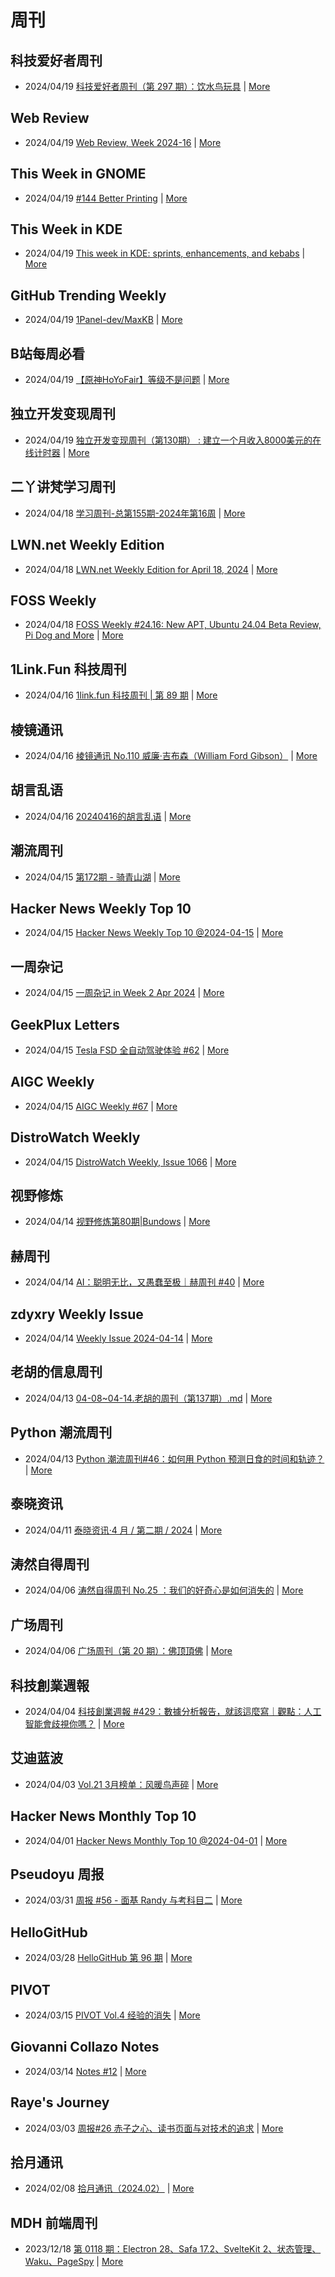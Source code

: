 # 周刊

## 科技爱好者周刊
- 2024/04/19 [科技爱好者周刊（第 297 期）：饮水鸟玩具](http://www.ruanyifeng.com/blog/2024/04/weekly-issue-297.html) | [More](channels/%E7%A7%91%E6%8A%80%E7%88%B1%E5%A5%BD%E8%80%85%E5%91%A8%E5%88%8A.md)

## Web Review
- 2024/04/19 [Web Review, Week 2024-16](https://ervin.ipsquad.net/blog/2024/04/19/web-review-week-2024-16/) | [More](channels/Web%20Review.md)

## This Week in GNOME
- 2024/04/19 [#144 Better Printing](https://thisweek.gnome.org/posts/2024/04/twig-144/) | [More](channels/This%20Week%20in%20GNOME.md)

## This Week in KDE
- 2024/04/19 [This week in KDE: sprints, enhancements, and kebabs](https://pointieststick.com/2024/04/19/this-week-in-kde-sprints-enhancements-and-kebabs/) | [More](channels/This%20Week%20in%20KDE.md)

## GitHub Trending Weekly
- 2024/04/19 [1Panel-dev/MaxKB](https://github.com/1Panel-dev/MaxKB) | [More](channels/GitHub%20Trending%20Weekly.md)

## B站每周必看
- 2024/04/19 [【原神HoYoFair】等级不是问题](https://www.bilibili.com/video/BV19x4y1a7PB) | [More](channels/B%E7%AB%99%E6%AF%8F%E5%91%A8%E5%BF%85%E7%9C%8B.md)

## 独立开发变现周刊
- 2024/04/19 [独立开发变现周刊（第130期） : 建立一个月收入8000美元的在线计时器](https://www.ezindie.com/weekly/issue-130) | [More](channels/%E7%8B%AC%E7%AB%8B%E5%BC%80%E5%8F%91%E5%8F%98%E7%8E%B0%E5%91%A8%E5%88%8A.md)

## 二丫讲梵学习周刊
- 2024/04/18 [学习周刊-总第155期-2024年第16周](https://wiki.eryajf.net/pages/1a1eb1/) | [More](channels/%E4%BA%8C%E4%B8%AB%E8%AE%B2%E6%A2%B5%E5%AD%A6%E4%B9%A0%E5%91%A8%E5%88%8A.md)

## LWN.net Weekly Edition
- 2024/04/18 [LWN.net Weekly Edition for April 18, 2024](https://lwn.net/Articles/969442/) | [More](channels/LWN.net%20Weekly%20Edition.md)

## FOSS Weekly
- 2024/04/18 [FOSS Weekly #24.16: New APT, Ubuntu 24.04 Beta Review, Pi Dog and More](https://itsfoss.com/newsletter/foss-weekly-24-16/) | [More](channels/FOSS%20Weekly.md)

## 1Link.Fun 科技周刊
- 2024/04/16 [1link.fun 科技周刊 | 第 89 期](https://1link.fun/blog/issue/issue89/) | [More](channels/1Link.Fun%20%E7%A7%91%E6%8A%80%E5%91%A8%E5%88%8A.md)

## 棱镜通讯
- 2024/04/16 [棱镜通讯 No.110 威廉·吉布森（William Ford Gibson）](https://wangyurui.com/posts/leng-jing-tong-xun-no-110-wei-lian-ji-bu-sen-wil-89a7a855) | [More](channels/%E6%A3%B1%E9%95%9C%E9%80%9A%E8%AE%AF.md)

## 胡言乱语
- 2024/04/16 [20240416的胡言乱语](https://www.bboy.app/2024/04/16/20240416%E7%9A%84%E8%83%A1%E8%A8%80%E4%B9%B1%E8%AF%AD/) | [More](channels/%E8%83%A1%E8%A8%80%E4%B9%B1%E8%AF%AD.md)

## 潮流周刊
- 2024/04/15 [第172期 - 骑青山湖](https://weekly.tw93.fun/posts/172-%E9%AA%91%E9%9D%92%E5%B1%B1%E6%B9%96/) | [More](channels/%E6%BD%AE%E6%B5%81%E5%91%A8%E5%88%8A.md)

## Hacker News Weekly Top 10
- 2024/04/15 [Hacker News Weekly Top 10 @2024-04-15](https://github.com/headllines/hackernews-weekly/issues/217) | [More](channels/Hacker%20News%20Weekly%20Top%2010.md)

## 一周杂记
- 2024/04/15 [一周杂记 in Week 2 Apr 2024](http://kingsamchen.github.io/2024/04/15/weekly-2024-apr-2/) | [More](channels/%E4%B8%80%E5%91%A8%E6%9D%82%E8%AE%B0.md)

## GeekPlux Letters
- 2024/04/15 [Tesla FSD 全自动驾驶体验 #62](https://letters.geekplux.com/62/) | [More](channels/GeekPlux%20Letters.md)

## AIGC Weekly
- 2024/04/15 [AIGC Weekly #67](https://letter.guizang.ai/p/aigc-weekly-67) | [More](channels/AIGC%20Weekly.md)

## DistroWatch Weekly
- 2024/04/15 [DistroWatch Weekly, Issue 1066](https://distrowatch.com/weekly.php?issue=20240415) | [More](channels/DistroWatch%20Weekly.md)

## 视野修炼
- 2024/04/14 [视野修炼第80期|Bundows](https://sugarat.top/weekly/2024-04-14.html) | [More](channels/%E8%A7%86%E9%87%8E%E4%BF%AE%E7%82%BC.md)

## 赫周刊
- 2024/04/14 [AI：聪明无比，又愚蠢至极｜赫周刊 #40](https://www.cliveshd.com/newsletter-40/) | [More](channels/%E8%B5%AB%E5%91%A8%E5%88%8A.md)

## zdyxry Weekly Issue
- 2024/04/14 [Weekly Issue 2024-04-14](https://zdyxry.github.io/2024/04/14/Weekly-Issue-2024-04-14/) | [More](channels/zdyxry%20Weekly%20Issue.md)

## 老胡的信息周刊
- 2024/04/13 [04-08~04-14.老胡的周刊（第137期）.md](https://weekly.howie6879.com/2024/04-08~04-14.老胡的周刊（第137期）.html) | [More](channels/%E8%80%81%E8%83%A1%E7%9A%84%E4%BF%A1%E6%81%AF%E5%91%A8%E5%88%8A.md)

## Python 潮流周刊
- 2024/04/13 [Python 潮流周刊#46：如何用 Python 预测日食的时间和轨迹？](https://pythoncat.top/posts/2024-04-13-weekly/) | [More](channels/Python%20%E6%BD%AE%E6%B5%81%E5%91%A8%E5%88%8A.md)

## 泰晓资讯
- 2024/04/11 [泰晓资讯·4 月 / 第二期 / 2024](https://tinylab.org/tinylab-weekly-04-1st-2024/) | [More](channels/%E6%B3%B0%E6%99%93%E8%B5%84%E8%AE%AF.md)

## 涛然自得周刊
- 2024/04/06 [涛然自得周刊 No.25 ：我们的好奇心是如何消失的](http://heyitao.com/post/beyond-code-weekly-025) | [More](channels/%E6%B6%9B%E7%84%B6%E8%87%AA%E5%BE%97%E5%91%A8%E5%88%8A.md)

## 广场周刊
- 2024/04/06 [广场周刊（第 20 期）：佛顶頂佛](https://immmmm.com/weekly-20-20240406/) | [More](channels/%E5%B9%BF%E5%9C%BA%E5%91%A8%E5%88%8A.md)

## 科技創業週報
- 2024/04/04 [科技創業週報 #429：數據分析報告，就該這麼寫｜觀點：人工智能會歧視你嗎？](https://blog.starrocket.io/posts/newsletter-2024-04-44/) | [More](channels/%E7%A7%91%E6%8A%80%E5%89%B5%E6%A5%AD%E9%80%B1%E5%A0%B1.md)

## 艾迪蓝波
- 2024/04/03 [Vol.21 3月榜单：风暖鸟声碎](https://www.idnunber.top/article/6f174e9a-9399-477d-adc0-8b0000630922) | [More](channels/%E8%89%BE%E8%BF%AA%E8%93%9D%E6%B3%A2.md)

## Hacker News Monthly Top 10
- 2024/04/01 [Hacker News Monthly Top 10 @2024-04-01](https://github.com/headllines/hackernews-monthly/issues/68) | [More](channels/Hacker%20News%20Monthly%20Top%2010.md)

## Pseudoyu 周报
- 2024/03/31 [周报 #56 - 面基 Randy 与考科目二](https://www.pseudoyu.com/zh/2024/03/31/weekly_review_20240331/) | [More](channels/Pseudoyu%20%E5%91%A8%E6%8A%A5.md)

## HelloGitHub
- 2024/03/28 [HelloGitHub 第 96 期](https://hellogithub.com/periodical/volume/96) | [More](channels/HelloGitHub.md)

## PIVOT
- 2024/03/15 [PIVOT Vol.4 经验的消失](https://anotherdayu.com/2024/5657/) | [More](channels/PIVOT.md)

## Giovanni Collazo Notes
- 2024/03/14 [Notes #12](https://gcollazo.com/notes-12-2/) | [More](channels/Giovanni%20Collazo%20Notes.md)

## Raye's Journey
- 2024/03/03 [周报#26 赤子之心、读书页面与对技术的追求](https://xlog.app/api/redirection?characterId=51803&noteId=1637) | [More](channels/Raye%27s%20Journey.md)

## 拾月通讯
- 2024/02/08 [拾月通讯（2024.02）](https://www.skyue.com/24020822.html) | [More](channels/%E6%8B%BE%E6%9C%88%E9%80%9A%E8%AE%AF.md)

## MDH 前端周刊
- 2023/12/18 [第 0118 期：Electron 28、Safa 17.2、SvelteKit 2、状态管理、Waku、PageSpy](https://mdhweekly.com/weekly/issue-0118) | [More](channels/MDH%20%E5%89%8D%E7%AB%AF%E5%91%A8%E5%88%8A.md)

